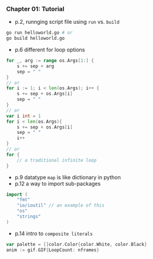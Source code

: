 ### Chapter 01: Tutorial

- p.2, runnging script file using `run` vs. `build`

```bash
go run helloworld.go # or
go build helloworld.go
```

- p.6 different for loop options
```go
for _, arg := range os.Args[1:] {
    s += sep + arg
    sep = " "
}
// or
for i := 1; i < len(os.Args); i++ {
    s += sep + os.Args[i]
    sep = " "
}
// or
var i int = 1
for i < len(os.Args){
    s += sep + os.Args[i]
    sep = " "
    i++
}
// or
for {
    // a traditional infinite loop
}
```

- p.9 datatype `map` is like dictionary in python
- p.12 a way to import sub-packages
```go
import (
    "fmt"
    "io/ioutil" // an example of this
    "os"
    "strings"
)
```

- p.14 intro to `composite literals`
```go
var palette = []color.Color{color.White, color.Black}
anim := gif.GIF{LoopCount: nframes}
```

